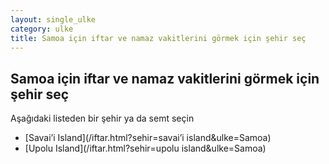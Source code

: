 ```yaml
---
layout: single_ulke
category: ulke
title: Samoa için iftar ve namaz vakitlerini görmek için şehir seç
---
```



## Samoa için iftar ve namaz vakitlerini görmek için şehir seç

Aşağıdaki listeden bir şehir ya da semt seçin


* [Savai’i Island](/iftar.html?sehir=savai’i island&ulke=Samoa)
* [Upolu Island](/iftar.html?sehir=upolu island&ulke=Samoa)
